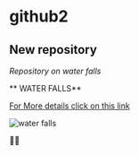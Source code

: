 # github2

## New repository

*Repository on water falls*

** WATER FALLS**

[ For More details click on this link](https://www.google.com/search?q=water+falls&client=ubuntu&hs=3ih&channel=fs&ei=pU6oYcmmH67a2roP2IWxuAU&oq=water+fa&gs_lcp=Cgdnd3Mtd2l6EAEYADIICAAQgAQQsQMyBQgAEIAEMgUIABCABDIHCAAQgAQQCjIHCAAQgAQQCjIICAAQgAQQsQMyBQgAEIAEMggIABCABBCxAzIHCAAQgAQQCjIICAAQgAQQsQM6CwgAELEDELADEJECOgkIABCwAxAHEB46DggAELEDEIMBELADEJECOggIABCxAxCRAjoLCAAQgAQQsQMQgwE6CwgAELEDEIMBEJECOg4IABCPARDqAhCMAxDlAjoOCC4QjwEQ6gIQjAMQ5QI6CAgAELEDEIMBOg0ILhCxAxDHARCjAhBDOgQIABBDOgoILhDHARCjAhBDOgoILhDHARDRAxBDOgcIABCxAxBDOgQILhBDOgoIABCxAxCDARAKOgcILhCxAxBDOgcIABDJAxBDOgUIABCSAzoICC4QgAQQsQM6CwgAEIAEELEDEMkDSgQIQRgBSgQIRhgAUKwGWN0_YP9MaAJwAHgDgAGDAYgBtg-SAQQwLjE3mAEAoAEBsAEKyAEKwAEB&sclient=gws-wiz)

![water falls](http://cdn.cnn.com/cnnnext/dam/assets/190410094953-india-waterfalls---athirappalli-waterfalls.jpg)

🤽‍♀️
